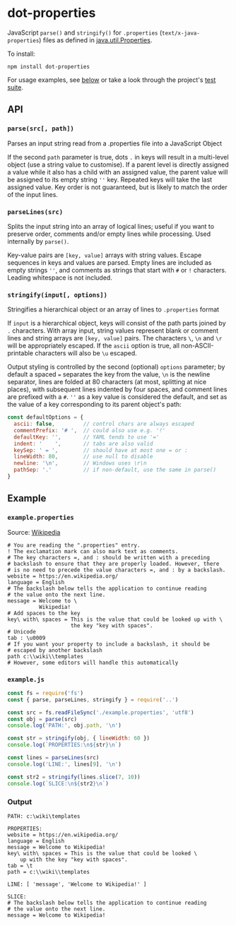 # dot-properties

JavaScript `parse()` and `stringify()` for `.properties` (`text/x-java-properties`) files as defined in [java.util.Properties](https://docs.oracle.com/javase/9/docs/api/java/util/Properties.html#load-java.io.Reader-).

To install:
```
npm install dot-properties
```

For usage examples, see [below](#below) or take a look through the project's [test suite](tests/).

## API

### `parse(src[, path])`
Parses an input string read from a .properties file into a JavaScript Object

If the second `path` parameter is true, dots `.` in keys will result in a multi-level object (use a string value to customise). If a parent level is directly assigned a value while it also has a child with an assigned value, the parent value will be assigned to its empty string `''` key. Repeated keys will take the last assigned value. Key order is not guaranteed, but is likely to match the order of the input lines.

### `parseLines(src)`
Splits the input string into an array of logical lines; useful if you want to preserve order, comments and/or empty lines while processing. Used internally by `parse()`.

Key-value pairs are `[key, value]` arrays with string values. Escape sequences in keys and values are parsed. Empty lines are included as empty strings `''`, and comments as strings that start with `#` or `!` characters. Leading whitespace is not included.


### `stringify(input[, options])`
Stringifies a hierarchical object or an array of lines to `.properties` format

If `input` is a hierarchical object, keys will consist of the path parts joined by `.` characters. With array input, string values represent blank or comment lines and string arrays are `[key, value]` pairs. The characters `\`, `\n` and `\r` will be appropriately escaped. If the `ascii` option is true, all non-ASCII-printable characters will also be `\u` escaped.

Output styling is controlled by the second (optional) `options` parameter; by default a spaced `=` separates the key from the value, `\n` is the newline separator, lines are folded at 80 characters (at most, splitting at nice places), with subsequent lines indented by four spaces, and comment lines are prefixed with a `#`. `''` as a key value is considered the default, and set as the value of a key corresponding to its parent object's path:
```js
const defaultOptions = {
  ascii: false,         // control chars are always escaped
  commentPrefix: '# ',  // could also use e.g. '!'
  defaultKey: '',       // YAML tends to use '='
  indent: '    ',       // tabs are also valid
  keySep: ' = ',        // should have at most one = or :
  lineWidth: 80,        // use null to disable
  newline: '\n',        // Windows uses \r\n
  pathSep: '.'          // if non-default, use the same in parse()
}
```

## Example

### `example.properties`
Source: [Wikipedia](https://en.wikipedia.org/wiki/.properties)
```
# You are reading the ".properties" entry.
! The exclamation mark can also mark text as comments.
# The key characters =, and : should be written with a preceding
# backslash to ensure that they are properly loaded. However, there
# is no need to precede the value characters =, and : by a backslash.
website = https://en.wikipedia.org/
language = English
# The backslash below tells the application to continue reading
# the value onto the next line.
message = Welcome to \
          Wikipedia!
# Add spaces to the key
key\ with\ spaces = This is the value that could be looked up with \
                    the key "key with spaces".
# Unicode
tab : \u0009
# If you want your property to include a backslash, it should be
# escaped by another backslash
path c:\\wiki\\templates
# However, some editors will handle this automatically
```

### `example.js`
```js
const fs = require('fs')
const { parse, parseLines, stringify } = require('..')

const src = fs.readFileSync('./example.properties', 'utf8')
const obj = parse(src)
console.log('PATH:', obj.path, '\n')

const str = stringify(obj, { lineWidth: 60 })
console.log(`PROPERTIES:\n${str}\n`)

const lines = parseLines(src)
console.log('LINE:', lines[9], '\n')

const str2 = stringify(lines.slice(7, 10))
console.log(`SLICE:\n${str2}\n`)
```

### Output
```
PATH: c:\wiki\templates

PROPERTIES:
website = https://en.wikipedia.org/
language = English
message = Welcome to Wikipedia!
key\ with\ spaces = This is the value that could be looked \
    up with the key "key with spaces".
tab = \t
path = c:\\wiki\\templates

LINE: [ 'message', 'Welcome to Wikipedia!' ]

SLICE:
# The backslash below tells the application to continue reading
# the value onto the next line.
message = Welcome to Wikipedia!
```
